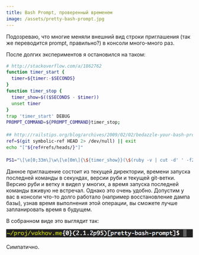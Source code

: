 ```yaml
---
title: Bash Prompt, проверенный временем
image: /assets/pretty-bash-prompt.jpg
---
```

Подозреваю, что многие меняли внешний вид строки приглашения
(так же переводится prompt, правильно?) в консоли много-много раз.

После долгих экспериментов я остановился на таком:

``` bash
# http://stackoverflow.com/a/1862762
function timer_start {
  timer=${timer:-$SECONDS}
}
function timer_stop {
  timer_show=$(($SECONDS - $timer))
  unset timer
}
trap 'timer_start' DEBUG
PROMPT_COMMAND=${PROMPT_COMMAND}timer_stop;

## http://railstips.org/blog/archives/2009/02/02/bedazzle-your-bash-prompt-with-git-info/
ref=$(git symbolic-ref HEAD 2> /dev/null) || exit
echo "["${ref#refs/heads/}"]"

PS1="\[\e[0;33m\]\w\[\e[0m\]{\${timer_show}}(\$(ruby -v | cut -d' ' -f2))\$(parse_git_branch)$ "
```

Данное приглашение состоит из текущей директории, времени запуска последней команды в секундах,
версии руби и текущей git-ветки. Версию руби и ветку я видел у многих, а время запуска последней
команды вживую не встречал. Однако это очень удобно. Допустим у вас в консоли что-то долго работало
(например восстановление дампа базы), узнав время выполнения этой операции, вы сможете
лучше запланировать время в будущем.

В собранном виде это выглядит так:

![](/assets/pretty-bash-prompt/ps.png)

Симпатично.
